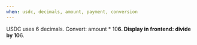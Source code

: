 ```yaml
---
when: usdc, decimals, amount, payment, conversion
---
```

USDC uses 6 decimals. Convert: amount * 10**6.
Display in frontend: divide by 10**6.